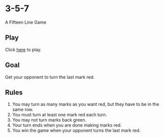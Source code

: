# 3-5-7
A Fifteen Line Game

## Play
Click [here](https://hparcells.me/games/3-5-7/) to play.

## Goal
Get your opponent to turn the last mark red.

## Rules
1. You may turn as many marks as you want red, but they have to be in the same row.
2. You must turn at least one mark red each turn.
3. You may not turn marks back green.
4. Your turn ends when you are done making marks red.
5. You win the game when your opponent turns the last mark red.